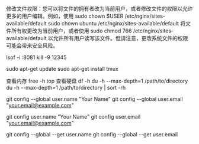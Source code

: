 修改文件权限：您可以将文件的拥有者改为当前用户，或者修改文件的权限以允许更多的用户编辑。例如，使用
sudo chown $USER /etc/nginx/sites-available/default
sudo chown ubuntu /etc/nginx/sites-available/default
将文件所有权更改为当前用户，或者使用
sudo chmod 766 /etc/nginx/sites-available/default 以允许所有用户读写该文件。但请注意，更改系统文件的权限可能会带来安全风险。

lsof -i :8081
kill -9 12345

sudo apt-get update
sudo apt-get install tmux

查看内存
free -h
top
查看硬盘
df -h
du -h --max-depth=1 /path/to/directory
du -h --max-depth=1 /path/to/directory | sort -rh

git config --global user.name "Your Name"
git config --global user.email "your.email@example.com"

git config user.name "Your Name"
git config user.email "your.email@example.com"

git config --global --get user.name
git config --global --get user.email
